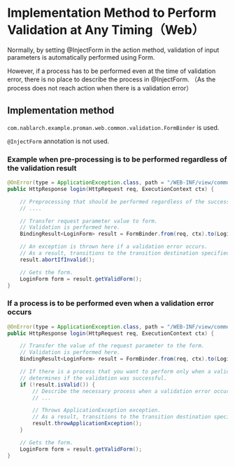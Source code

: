 # Implementation Method to Perform Validation at Any Timing（Web）

Normally, by setting @InjectForm in the action method, 
validation of input parameters is automatically performed using Form.

However, if a process has to be performed even at the time of validation error, 
there is no place to describe the process in @InjectForm. 
（As the process does not reach action when there is a validation error）

## Implementation method

`com.nablarch.example.proman.web.common.validation.FormBinder` is used.

`@InjectForm` annotation is not used.

### Example when pre-processing is to be performed regardless of the validation result

```java
@OnError(type = ApplicationException.class, path = "/WEB-INF/view/common/authentication/login.jsp")
public HttpResponse login(HttpRequest req, ExecutionContext ctx) {

    // Preprocessing that should be performed regardless of the success or failure of validation is described here.
    // ....

    // Transfer request parameter value to form.
    // Validation is performed here.
    BindingResult<LoginForm> result = FormBinder.from(req, ctx).to(LoginForm.class);

    // An exception is thrown here if a validation error occurs.
    // As a result, transitions to the transition destination specified by @OnError annotation.
    result.abortIfInvalid();

    // Gets the form.
    LoginForm form = result.getValidForm();
}
```

### If a process is to be performed even when a validation error occurs

```java
@OnError(type = ApplicationException.class, path = "/WEB-INF/view/common/authentication/login.jsp")
public HttpResponse login(HttpRequest req, ExecutionContext ctx) {

    // Transfer the value of the request parameter to the form.
    // Validation is performed here.
    BindingResult<LoginForm> result = FormBinder.from(req, ctx).to(LoginForm.class);

    // If there is a process that you want to perform only when a validation error occurs,
    // determines if the validation was successful.
    if (!result.isValid()) {
        // Describe the necessary process when a validation error occurs.
        // ...

        // Throws ApplicationException exception.
        // As a result, transitions to the transition destination specified by @OnError annotation.
        result.throwApplicationException();
    }

    // Gets the form.
    LoginForm form = result.getValidForm();
}
```
